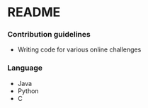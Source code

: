# README #

### Contribution guidelines ###

* Writing code for various online challenges

### Language ###

* Java
* Python
* C